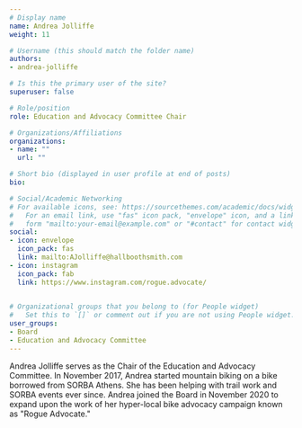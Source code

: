 ```yaml
---
# Display name
name: Andrea Jolliffe
weight: 11

# Username (this should match the folder name)
authors:
- andrea-jolliffe

# Is this the primary user of the site?
superuser: false

# Role/position
role: Education and Advocacy Committee Chair

# Organizations/Affiliations
organizations:
- name: ""
  url: ""

# Short bio (displayed in user profile at end of posts)
bio:

# Social/Academic Networking
# For available icons, see: https://sourcethemes.com/academic/docs/widgets/#icons
#   For an email link, use "fas" icon pack, "envelope" icon, and a link in the
#   form "mailto:your-email@example.com" or "#contact" for contact widget.
social:
- icon: envelope
  icon_pack: fas
  link: mailto:AJolliffe@hallboothsmith.com
- icon: instagram
  icon_pack: fab
  link: https://www.instagram.com/rogue.advocate/

  
# Organizational groups that you belong to (for People widget)
#   Set this to `[]` or comment out if you are not using People widget.  
user_groups:
- Board
- Education and Advocacy Committee
---
```


Andrea Jolliffe serves as the Chair of the Education and Advocacy Committee.  In November 2017, Andrea started mountain biking on a bike borrowed from SORBA Athens.  She has been helping with trail work and SORBA events ever since.   Andrea joined the Board in November 2020 to expand upon the work of her hyper-local bike advocacy campaign known as "Rogue Advocate."